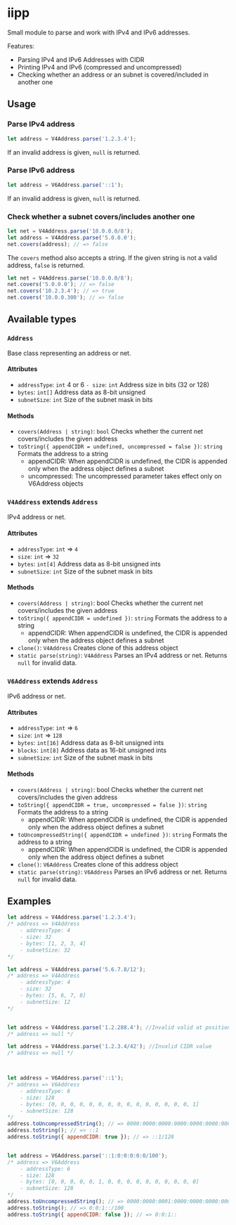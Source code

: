# iipp

Small module to parse and work with IPv4 and IPv6 addresses.

Features:
- Parsing IPv4 and IPv6 Addresses with CIDR
- Printing IPv4 and IPv6 (compressed and uncompressed)
- Checking whether an address or an subnet is covered/included in another one

## Usage

### Parse IPv4 address
```js
let address = V4Address.parse('1.2.3.4');
```
If an invalid address is given, `null` is returned.

### Parse IPv6 address
```js
let address = V6Address.parse('::1');
```
If an invalid address is given, `null` is returned.

### Check whether a subnet covers/includes another one
```js
let net = V4Address.parse('10.0.0.0/8');
let address = V4Address.parse('5.0.0.0');
net.covers(address); // => false
```

The `covers` method also accepts a string.
If the given string is not a valid address, `false` is returned.
```js
let net = V4Address.parse('10.0.0.0/8');
net.covers('5.0.0.0'); // => false
net.covers('10.2.3.4'); // => true
net.covers('10.0.0.300'); // => false
```

## Available types

### `Address`
Base class representing an address or net.

#### Attributes
- `addressType`: `int`
  4 or 6
`- size`: `int`
  Address size in bits (32 or 128)
- `bytes`: `int[]`
  Address data as 8-bit unsigned
- `subnetSize`: `int`
  Size of the subnet mask in bits

#### Methods
- `covers(Address | string)`: `bool`
  Checks whether the current net covers/includes the given address
- `toString({ appendCIDR = undefined, uncompressed = false })`: `string`
  Formats the address to a string
    - appendCIDR: When appendCIDR is undefined, the CIDR is appended only when the address object defines a subnet
	- uncompressed: The uncompressed parameter takes effect only on V6Address objects


### `V4Address` extends `Address`
IPv4 address or net.

#### Attributes
- `addressType`: `int` => `4`
- `size`: `int` => `32`
- `bytes`: `int[4]`
  Address data as 8-bit unsigned ints
- `subnetSize`: `int`
  Size of the subnet mask in bits

#### Methods
- `covers(Address | string)`: bool
  Checks whether the current net covers/includes the given address
- `toString({ appendCIDR = undefined })`: `string`
  Formats the address to a string
    - appendCIDR: When appendCIDR is undefined, the CIDR is appended only when the address object defines a subnet
- `clone()`: `V4Address`
  Creates clone of this address object
- `static parse(string)`: `V4Address`
  Parses an IPv4 address or net. Returns `null` for invalid data.


### `V6Address` extends `Address`
IPv6 address or net.

#### Attributes
- `addressType`: `int` => `6`
- `size`: `int` => `128`
- `bytes`: `int[16]`
  Address data as 8-bit unsigned ints
- `blocks`: `int[8]`
  Address data as 16-bit unsigned ints
- `subnetSize`: `int`
  Size of the subnet mask in bits

#### Methods
- `covers(Address | string)`: bool
  Checks whether the current net covers/includes the given address
- `toString({ appendCIDR = true, uncompressed = false })`: `string`
  Formats the address to a string
    - appendCIDR: When appendCIDR is undefined, the CIDR is appended only when the address object defines a subnet
- `toUncompressedString({ appendCIDR = undefined })`: `string`
  Formats the address to a string
    - appendCIDR: When appendCIDR is undefined, the CIDR is appended only when the address object defines a subnet
- `clone()`: `V6Address`
  Creates clone of this address object
- `static parse(string)`: `V6Address`
  Parses an IPv6 address or net. Returns `null` for invalid data.


## Examples
```js
let address = V4Address.parse('1.2.3.4');
/* address => V4Address
	- addressType: 4
	- size: 32
	- bytes: [1, 2, 3, 4]
	- subnetSize: 32
*/

let address = V4Address.parse('5.6.7.8/12');
/* address => V4Address
	- addressType: 4
	- size: 32
	- bytes: [5, 6, 7, 8]
	- subnetSize: 12
*/


let address = V4Address.parse('1.2.288.4'); //Invalid valid at position 3
/* address => null */

let address = V4Address.parse('1.2.3.4/42'); //Invalid CIDR value
/* address => null */



let address = V6Address.parse('::1');
/* address => V6Address
	- addressType: 6
	- size: 128
	- bytes: [0, 0, 0, 0, 0, 0, 0, 0, 0, 0, 0, 0, 0, 0, 0, 1]
	- subnetSize: 128
*/
address.toUncompressedString(); // => 0000:0000:0000:0000:0000:0000:0000:0001/128
address.toString(); // => ::1
address.toString({ appendCIDR: true }); // => ::1/128


let address = V6Address.parse('::1:0:0:0:0:0/100');
/* address => V6Address
	- addressType: 6
	- size: 128
	- bytes: [0, 0, 0, 0, 0, 1, 0, 0, 0, 0, 0, 0, 0, 0, 0, 0]
	- subnetSize: 128
*/
address.toUncompressedString(); // => 0000:0000:0001:0000:0000:0000:0000:0000/100
address.toString(); // => 0:0:1::/100
address.toString({ appendCIDR: false }); // => 0:0:1::
